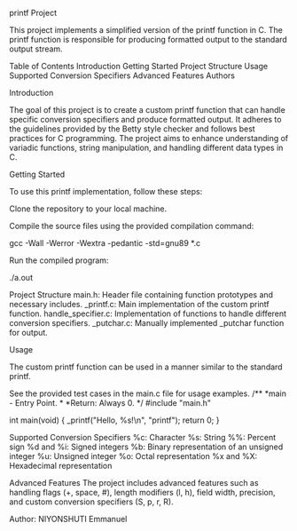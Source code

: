 printf Project

This project implements a simplified version of the printf function in C.
The printf function is responsible for producing formatted output to the standard output stream.

Table of Contents
Introduction
Getting Started
Project Structure
Usage
Supported Conversion Specifiers
Advanced Features
Authors

Introduction

The goal of this project is to create a custom printf function that can handle specific conversion specifiers and produce formatted output.
It adheres to the guidelines provided by the Betty style checker and follows best practices for C programming.
The project aims to enhance understanding of variadic functions,
string manipulation, and handling different data types in C.

Getting Started

To use this printf implementation, follow these steps:

Clone the repository to your local machine.

Compile the source files using the provided compilation command:

gcc -Wall -Werror -Wextra -pedantic -std=gnu89 *.c

Run the compiled program:

./a.out

Project Structure
main.h: Header file containing function prototypes and necessary includes.
_printf.c: Main implementation of the custom printf function.
handle_specifier.c: Implementation of functions to handle different conversion specifiers.
_putchar.c: Manually implemented _putchar function for output.

Usage

The custom printf function can be used in a manner similar to the standard printf.

See the provided test cases in the main.c file for usage examples.
/**
*main - Entry Point.
*
*Return: Always 0.
*/
#include "main.h"

int main(void)
{
    _printf("Hello, %s!\n", "printf");
    return 0;
}

Supported Conversion Specifiers
%c: Character
%s: String
%%: Percent sign
%d and %i: Signed integers
%b: Binary representation of an unsigned integer
%u: Unsigned integer
%o: Octal representation
%x and %X: Hexadecimal representation


Advanced Features
The project includes advanced features such as handling flags (+, space, #),
length modifiers (l, h),
field width, precision, and custom conversion specifiers (S, p, r, R).

Author:
NIYONSHUTI Emmanuel
